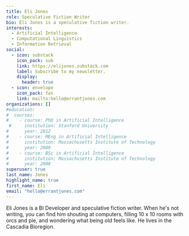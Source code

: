 ```yaml
---
title: Eli Jones
role: Speculative Fiction Writer
bio: Eli Jones is a speculative fiction writer.
interests:
  - Artificial Intelligence
  - Computational Linguistics
  - Information Retrieval
social:
  - icon: substack
    icon_pack: sub
    link: https://elijones.substack.com
    label: Subscribe to my newsletter.
    display:
      header: true
  - icon: envelope
    icon_pack: fas
    link: mailto:hello@errantjones.com
organizations: []
#education:
#  courses:
#    - course: PhD in Artificial Intelligence
 #     institution: Stanford University
#      year: 2012
#    - course: MEng in Artificial Intelligence
#      institution: Massachusetts Institute of Technology
#      year: 2009
#    - course: BSc in Artificial Intelligence
#      institution: Massachusetts Institute of Technology
#      year: 2008
superuser: true
last_name: Jones
highlight_name: true
first_name: Eli
email: "hello@errantjones.com"
---
```


Eli Jones is a BI Developer and speculative fiction writer. When he's not writing, you can find him shouting at computers, filling 10 x 10 rooms with orcs and pie, and wondering what being old feels like. He lives in the Cascadia Bioregion.


